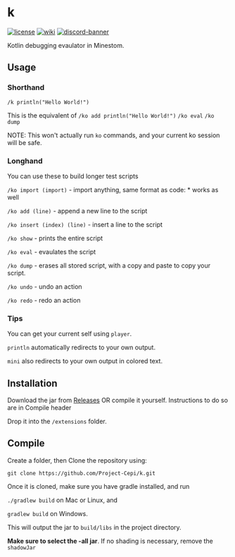 # k
[![license](https://img.shields.io/github/license/Project-Cepi/k?style=for-the-badge&color=b2204c)](../LICENSE)
[![wiki](https://img.shields.io/badge/documentation-wiki-74aad6?style=for-the-badge)](https://project-cepi.github.io/)
[![discord-banner](https://img.shields.io/discord/706185253441634317?label=discord&style=for-the-badge&color=7289da)](https://discord.cepi.world/8K8WMGV)

Kotlin debugging evaulator in Minestom.

## Usage

### Shorthand
`/k println("Hello World!")`

This is the equivalent of
`/ko add println("Hello World!")`
`/ko eval`
`/ko dump`

NOTE: This won't actually run `ko` commands, and your current ko session will be safe.

### Longhand

You can use these to build longer test scripts

`/ko import (import)` - import anything, same format as code: * works as well

`/ko add (line)` - append a new line to the script

`/ko insert (index) (line)` - insert a line to the script

`/ko show` - prints the entire script

`/ko eval` - evaulates the script

`/ko dump` - erases all stored script, with a copy and paste to copy your script.

`/ko undo` - undo an action

`/ko redo` - redo an action


### Tips

You can get your current self using `player`.

`println` automatically redirects to your own output.

`mini` also redirects to your own output in colored text.

## Installation

Download the jar from [Releases](https://github.com/Project-Cepi/k/releases)
OR compile it yourself. Instructions to do so are in Compile header

Drop it into the `/extensions` folder.

## Compile

Create a folder, then
Clone the repository using:

`git clone https://github.com/Project-Cepi/k.git`

Once it is cloned, make sure you have gradle installed, and run

`./gradlew build` on Mac or Linux, and

`gradlew build` on Windows.

This will output the jar to `build/libs` in the project directory.

**Make sure to select the -all jar**. If no shading is necessary, remove the `shadowJar`
